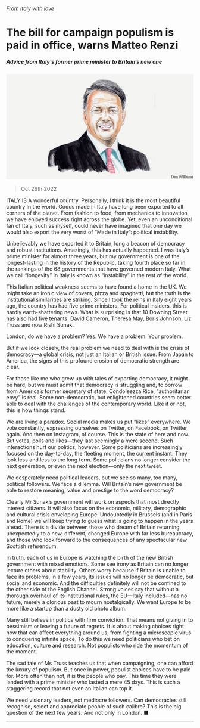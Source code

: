 ###### From Italy with love

# The bill for campaign populism is paid in office, warns Matteo Renzi 

##### Advice from Italy’s former prime minister to Britain’s new one 

![image](images/20221029_BID002.jpg) 

> Oct 26th 2022 

ITALY IS A wonderful country. Personally, I think it is the most beautiful country in the world. Goods made in Italy have long been exported to all corners of the planet. From fashion to food, from mechanics to innovation, we have enjoyed success right across the globe. Yet, even an unconditional fan of Italy, such as myself, could never have imagined that one day we would also export the very worst of “Made in Italy”: political instability.

Unbelievably we have exported it to Britain, long a beacon of democracy and robust institutions. Amazingly, this has actually happened. I was Italy’s prime minister for almost three years, but my government is one of the longest-lasting in the history of the Republic, taking fourth place so far in the rankings of the 68 governments that have governed modern Italy. What we call “longevity” in Italy is known as “instability” in the rest of the world. 

This Italian political weakness seems to have found a home in the UK. We might take an ironic view of  covers, pizza and spaghetti, but the truth is the institutional similarities are striking. Since I took the reins in Italy eight years ago, the country has had five prime ministers. For political insiders, this is hardly earth-shattering news. What is surprising is that 10 Downing Street has also had five tenants: David Cameron, Theresa May, Boris Johnson, Liz Truss and now Rishi Sunak. 

London, do we have a problem? Yes. We have a problem. Your problem. 

But if we look closely, the real problem we need to deal with is the crisis of democracy—a global crisis, not just an Italian or British issue. From Japan to America, the signs of this profound erosion of democratic strength are clear. 

For those like me who grew up with tales of exporting democracy, it might be hard, but we must admit that democracy is struggling and, to borrow from America’s former secretary of state, Condoleezza Rice, “authoritarian envy” is real. Some non-democratic, but enlightened countries seem better able to deal with the challenges of the contemporary world. Like it or not, this is how things stand. 

We are living a paradox. Social media makes us put “likes” everywhere. We vote constantly, expressing ourselves on Twitter, on Facebook, on Twitter again. And then on Instagram, of course. This is the state of here and now. But votes, polls and likes—they last seemingly a mere second. Such interactions hurt our politics, however. Some politicians are increasingly focused on the day-to-day, the fleeting moment, the current instant. They look less and less to the long term. Some politicians no longer consider the next generation, or even the next election—only the next tweet. 

We desperately need political leaders, but we see so many, too many, political followers. We face a dilemma. Will Britain’s new government be able to restore meaning, value and prestige to the word democracy? 

Clearly Mr Sunak’s government will work on aspects that most directly interest citizens. It will also focus on the economic, military, demographic and cultural crisis enveloping Europe. Undoubtedly in Brussels (and in Paris and Rome) we will keep trying to guess what is going to happen in the years ahead. There is a divide between those who dream of Britain returning unexpectedly to a new, different, changed Europe with far less bureaucracy, and those who look forward to the consequences of any spectacular new Scottish referendum. 

In truth, each of us in Europe is watching the birth of the new British government with mixed emotions. Some see irony as Britain can no longer lecture others about stability. Others worry because if Britain is unable to face its problems, in a few years, its issues will no longer be democratic, but social and economic. And the difficulties definitely will not be confined to the other side of the English Channel. Strong voices say that without a thorough overhaul of its institutional rules, the EU—Italy included—has no future, merely a glorious past to mourn nostalgically. We want Europe to be more like a startup than a dusty old photo album. 

Many still believe in politics with firm conviction. That means not giving in to pessimism or leaving a future of regrets. It is about making choices right now that can affect everything around us, from fighting a microscopic virus to conquering infinite space. To do this we need politicians who bet on education, culture and research. Not populists who ride the momentum of the moment. 

The sad tale of Ms Truss teaches us that when campaigning, one can afford the luxury of populism. But once in power, populist choices have to be paid for. More often than not, it is the people who pay. This time they were landed with a prime minister who lasted a mere 45 days. This is such a staggering record that not even an Italian can top it. 

We need visionary leaders, not mediocre followers. Can democracies still recognise, select and appreciate people of such calibre? This is the big question of the next few years. And not only in London. ■

_______________


